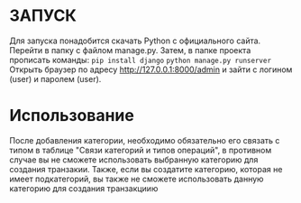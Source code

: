# ЗАПУСК
Для запуска понадобится скачать Python с официального сайта. Перейти в папку с файлом manage.py. Затем, в папке проекта прописать команды:
```pip install django```
```python manage.py runserver```
Открыть браузер по адресу http://127.0.0.1:8000/admin и зайти с логином (user) и паролем (user). 
# Использование
После добавления категории, необходимо обязательно его связать с типом в таблице "Связи категорий и типов операций", в противном случае вы не сможете использовать выбранную категорию для создания транзакии.
Также, если вы создатите категорию, которая не имеет подкатегорий, вы также не сможете использовать данную категорию для создания транзакциию
 

